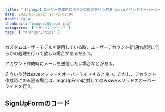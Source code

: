 ```yaml
---
title: "【Django】ユーザー作成時に何らかの処理を行う方法【saveメソッドオーバーライド】"
date: 2022-06-18T17:17:42+09:00
draft: false
thumbnail: "images/django.jpg"
categories: [ "サーバーサイド" ]
tags: [ "django","tips" ]
---
```




カスタムユーザーモデルを使用している時、ユーザーアカウント新規作成時に何らかの処理を行って欲しい場合があるだろう。

アカウント作成時にメールを送信したい場合などがある。

そういう時はsaveメソッドをオーバーライドすると良い。ただし、アカウント作成時にのみ限る場合は、SignUpFormに対してのみsaveメソッドのオーバーライドを行う。


## SignUpFormのコード




